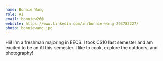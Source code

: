 ```yaml
---
name: Bonnie Wang
role: AI
email: bonniew26@
website: https://www.linkedin.com/in/bonnie-wang-293782227/
photo: bonniewang.jpg
---
```

Hii! I'm a freshman majoring in EECS. I took CS10 last semester and am excited to be an AI this semester. I like to cook, explore the outdoors, and photography!
